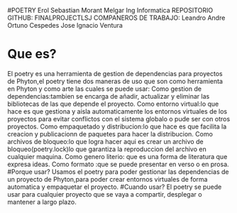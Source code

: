#POETRY
Erol Sebastian Morant Melgar Ing Informatica
REPOSITORIO GITHUB: FINALPROJECTLSJ
COMPANEROS DE TRABAJO:
Leandro Andre Ortuno Cespedes
Jose Ignacio Ventura
# Que es?
El poetry es una herramienta de gestion de dependencias para proyectos de Phyton,el poetry tiene dos maneras de uso que son como herramienta en Phyton y como arte las cuales se puede usar:
Como gestion de dependencias:tambien se encarga de añadir, actualizar y eliminar las bibliotecas de las que depende el proyecto.
Como entorno virtual:lo que hace es que gestiona y aisla automaticamente los entornos virtuales de los proyectos para evitar conflictos con el sistema globalo o pude ser con otros proyectos.
Como empaquetado y distribucion:lo que hace es que facilita la creacion y publicacionn de paquetes para hacer la distribucion.
Como archivos de bloqueo:lo que logra hacer aqui es crear un archivo de bloqueo(poetry.lock)lo que garantiza la reproduccion del archivo en cualquier maquina.
Como genero literio: que es una forma de literatura que expresa ideas.
Como formato :que se puede presentar en verso o en prosa.
#Porque usar?
Usamos el poetry para poder gestionar las dependencias de un proyecto de Phyton,para poder crear entornos virtuales de forma automatica y empaquetar el proyecto.
#Cuando usar?
El poetry se puede usar para cualquier proyecto que se vaya a compartir, desplegar o mantener a largo plazo.
